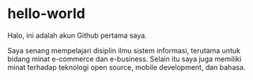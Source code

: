 # hello-world

Halo, ini adalah akun Github pertama saya.

Saya senang mempelajari disiplin ilmu sistem informasi, terutama untuk bidang minat e-commerce dan e-business. Selain itu saya juga memiliki minat terhadap teknologi open source, mobile development, dan bahasa.
